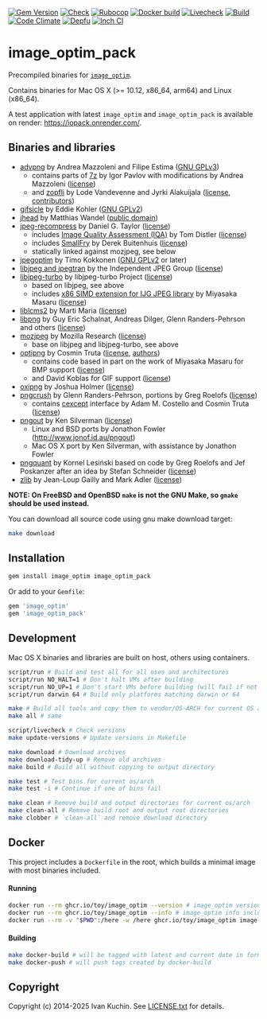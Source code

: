 [![Gem Version](https://img.shields.io/gem/v/image_optim_pack?logo=rubygems)](https://rubygems.org/gems/image_optim_pack)
[![Check](https://img.shields.io/github/actions/workflow/status/toy/image_optim_pack/check.yml?label=check&logo=github)](https://github.com/toy/image_optim_pack/actions/workflows/check.yml)
[![Rubocop](https://img.shields.io/github/actions/workflow/status/toy/image_optim_pack/rubocop.yml?label=rubocop&logo=rubocop)](https://github.com/toy/image_optim_pack/actions/workflows/rubocop.yml)
[![Docker build](https://img.shields.io/github/actions/workflow/status/toy/image_optim_pack/docker-build.yml?label=docker+build&logo=docker)](https://github.com/toy/image_optim_pack/actions/workflows/docker-build.yml)
[![Livecheck](https://img.shields.io/github/actions/workflow/status/toy/image_optim_pack/livecheck.yml?label=livecheck&logo=github)](https://github.com/toy/image_optim_pack/actions/workflows/livecheck.yml)
[![Build](https://img.shields.io/github/actions/workflow/status/toy/image_optim_pack/build.yml?label=build&logo=github)](https://github.com/toy/image_optim_pack/actions/workflows/build.yml)
[![Code Climate](https://img.shields.io/codeclimate/maintainability/toy/image_optim_pack?logo=codeclimate)](https://codeclimate.com/github/toy/image_optim_pack)
[![Depfu](https://img.shields.io/depfu/toy/image_optim_pack)](https://depfu.com/github/toy/image_optim_pack)
[![Inch CI](https://inch-ci.org/github/toy/image_optim_pack.svg?branch=master)](https://inch-ci.org/github/toy/image_optim_pack)

# image\_optim\_pack

Precompiled binaries for [`image_optim`](https://github.com/toy/image_optim).

Contains binaries for Mac OS X (>= 10.12, x86\_64, arm64) and Linux (x86\_64).

A test application with latest `image_optim` and `image_optim_pack` is available on render: https://iopack.onrender.com/.

## Binaries and libraries

* [advpng](https://www.advancemame.it/doc-advpng.html) by Andrea Mazzoleni and Filipe Estima ([GNU GPLv3](acknowledgements/advancecomp.txt))
	* contains parts of [7z](https://7-zip.org) by Igor Pavlov with modifications by Andrea Mazzoleni ([license](acknowledgements/7z.txt))
	* and [zopfli](https://code.google.com/p/zopfli/) by Lode Vandevenne and Jyrki Alakuijala ([license](acknowledgements/zopfli.txt), [contributors](acknowledgements/zopfli-contributors.txt))
* [gifsicle](https://lcdf.org/gifsicle/) by Eddie Kohler ([GNU GPLv2](acknowledgements/gifsicle.txt))
* [jhead](https://www.sentex.ca/~mwandel/jhead/) by Matthias Wandel ([public domain](acknowledgements/jhead.txt))
* [jpeg-recompress](https://github.com/danielgtaylor/jpeg-archive) by Daniel G. Taylor ([license](acknowledgements/jpeg-archive.txt))
	* includes [Image Quality Assessment (IQA)](http://tdistler.com/iqa/) by Tom Distler ([license](acknowledgements/iqa.txt))
	* includes [SmallFry](https://github.com/dwbuiten/smallfry) by Derek Buitenhuis ([license](acknowledgements/smallfry.txt))
	* statically linked against mozjpeg, see below
* [jpegoptim](https://www.kokkonen.net/tjko/projects.html) by Timo Kokkonen ([GNU GPLv2](acknowledgements/jpegoptim.txt) or later)
* [libjpeg and jpegtran](https://ijg.org/) by the Independent JPEG Group ([license](acknowledgements/libjpeg.txt))
* [libjpeg-turbo](https://www.libjpeg-turbo.org/) by libjpeg-turbo Project ([license](acknowledgements/libjpeg-turbo.txt))
	* based on libjpeg, see above
	* includes [x86 SIMD extension for IJG JPEG library](https://cetus.sakura.ne.jp/softlab/jpeg-x86simd/jpegsimd.html) by Miyasaka Masaru ([license](acknowledgements/libjpeg-x86-simd.txt))
* [liblcms2](https://littlecms.com) by Marti Maria ([license](acknowledgements/liblcms2.txt))
* [libpng](http://libpng.org/pub/png/) by Guy Eric Schalnat, Andreas Dilger, Glenn Randers-Pehrson and others ([license](acknowledgements/libpng.txt))
* [mozjpeg](https://github.com/mozilla/mozjpeg) by Mozilla Research ([license](acknowledgements/mozjpeg.txt))
	* base on libjpeg and libjpeg-turbo, see above
* [optipng](http://optipng.sourceforge.net/) by Cosmin Truta ([license](acknowledgements/optipng.txt), [authors](acknowledgements/optipng-authors.txt))
	* contains code based in part on the work of Miyasaka Masaru for BMP support ([license](acknowledgements/bmp2png.txt))
	* and David Koblas for GIF support ([license](acknowledgements/gifread.txt))
* [oxipng](https://github.com/shssoichiro/oxipng) by Joshua Holmer ([license](acknowledgements/oxipng.txt))
* [pngcrush](https://pmt.sourceforge.io/pngcrush/) by Glenn Randers-Pehrson, portions by Greg Roelofs ([license](acknowledgements/pngcrush.txt))
	* contains [cexcept](http://www.nicemice.net/cexcept/) interface by Adam M. Costello and Cosmin Truta ([license](acknowledgements/cexcept.txt))
* [pngout](http://advsys.net/ken/utils.htm) by Ken Silverman ([license](acknowledgements/pngout.txt))
	* Linux and BSD ports by Jonathon Fowler (http://www.jonof.id.au/pngout)
	* Mac OS X port by Ken Silverman, with assistance by Jonathon Fowler
* [pngquant](https://pngquant.org/) by Kornel Lesiński based on code by Greg Roelofs and Jef Poskanzer after an idea by Stefan Schneider ([license](acknowledgements/pngquant.txt))
* [zlib](https://zlib.net/) by Jean-Loup Gailly and Mark Adler ([license](acknowledgements/zlib.txt))

**NOTE: On FreeBSD and OpenBSD `make` is not the GNU Make, so `gmake` should be used instead.**

You can download all source code using gnu make download target:

```sh
make download
```

## Installation

```sh
gem install image_optim image_optim_pack
```

Or add to your `Gemfile`:

```ruby
gem 'image_optim'
gem 'image_optim_pack'
```

## Development

Mac OS X binaries and libraries are built on host, others using containers.

```sh
script/run # Build and test all for all oses and architectures
script/run NO_HALT=1 # Don't halt VMs after building
script/run NO_UP=1 # Don't start VMs before building (will fail if not already running)
script/run darwin 64 # Build only platforms matching darwin or 64

make # Build all tools and copy them to vendor/OS-ARCH for current OS and ARCH, then test
make all # same

script/livecheck # Check versions
make update-versions # Update versions in Makefile

make download # Download archives
make download-tidy-up # Remove old archives
make build # Build all without copying to output directory

make test # Test bins for current os/arch
make test -i # Continue if one of bins fail

make clean # Remove build and output directories for current os/arch
make clean-all # Remove build root and output root directories
make clobber # `clean-all` and remove download directory
```

## Docker

This project includes a `Dockerfile` in the root, which builds a minimal image with most binaries included.

#### Running

```bash
docker run --rm ghcr.io/toy/image_optim --version # image_optim version
docker run --rm ghcr.io/toy/image_optim --info # image_optim info including bin versions
docker run --rm -v "$PWD":/here -w /here ghcr.io/toy/image_optim image-in-this-folder.jpg
```

#### Building

```bash
make docker-build # will be tagged with latest and current date in format %Y%m%d
make docker-push # will push tags created by docker-build
```

## Copyright

Copyright (c) 2014-2025 Ivan Kuchin. See [LICENSE.txt](LICENSE.txt) for details.

